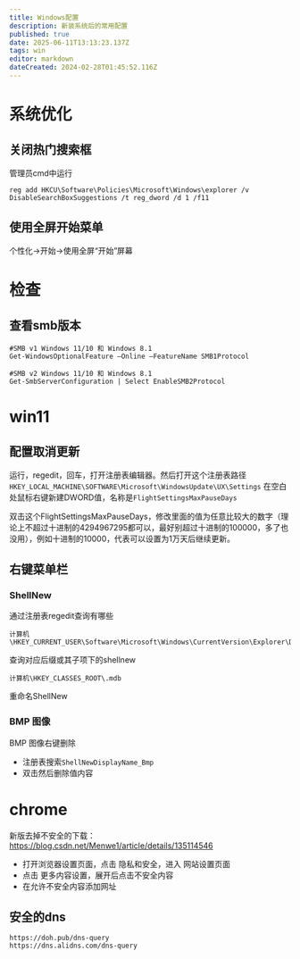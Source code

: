 ```yaml
---
title: Windows配置
description: 新装系统后的常用配置
published: true
date: 2025-06-11T13:13:23.137Z
tags: win
editor: markdown
dateCreated: 2024-02-28T01:45:52.116Z
---
```


# 系统优化
## 关闭热门搜索框
管理员cmd中运行
```
reg add HKCU\Software\Policies\Microsoft\Windows\explorer /v DisableSearchBoxSuggestions /t reg_dword /d 1 /f11
```

## 使用全屏开始菜单
个性化->开始->使用全屏“开始”屏幕

# 检查
## 查看smb版本

```
#SMB v1 Windows 11/10 和 Windows 8.1
Get-WindowsOptionalFeature –Online –FeatureName SMB1Protocol

#SMB v2 Windows 11/10 和 Windows 8.1
Get-SmbServerConfiguration | Select EnableSMB2Protocol
```

# win11
## 配置取消更新
运行，regedit，回车，打开注册表编辑器。然后打开这个注册表路径
```HKEY_LOCAL_MACHINE\SOFTWARE\Microsoft\WindowsUpdate\UX\Settings```
在空白处鼠标右键新建DWORD值，名称是```FlightSettingsMaxPauseDays```

双击这个FlightSettingsMaxPauseDays，修改里面的值为任意比较大的数字（理论上不超过十进制的4294967295都可以，最好别超过十进制的100000，多了也没用），例如十进制的10000，代表可以设置为1万天后继续更新。

## 右键菜单栏
### ShellNew
通过注册表regedit查询有哪些
```
计算机\HKEY_CURRENT_USER\Software\Microsoft\Windows\CurrentVersion\Explorer\Discardable\PostSetup\ShellNew
```
查询对应后缀或其子项下的shellnew
```
计算机\HKEY_CLASSES_ROOT\.mdb
```
重命名ShellNew

### BMP 图像
BMP 图像右键删除
- 注册表搜索```ShellNewDisplayName_Bmp```
- 双击然后删除值内容

# chrome
新版去掉不安全的下载：https://blog.csdn.net/Menwe1/article/details/135114546
- 打开浏览器设置页面，点击 隐私和安全，进入 网站设置页面
- 点击 更多内容设置，展开后点击不安全内容
-  在允许不安全内容添加网址

## 安全的dns
```
https://doh.pub/dns-query
https://dns.alidns.com/dns-query
```